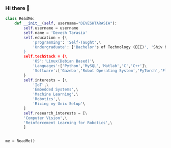 ### Hi there 👋
```python
class ReadMe:
    def __init__(self, username="DEVESHTARASIA"):
        self.username = username
        self.name = 'Devesh Tarasia'
        self.education = {\
            'programming': 'Self-Taught',\
            'Undergraduate': ['Bachelor's of Technology (EEE)', 'Shiv Nadar University University'],\
        }
		self.techStack = {\
			'OS':'Linux(Debian Based)'\
			'Languages':['Python','MySQL','Matlab','C','C++']\
			'Software':['Gazebo','Robot Operating System','PyTorch','Flask','OpenCV','Docker']\
		}
		self.interests = [\
			'IoT',\
			'Embedded Systems',\
			'Machine Learning',\
			'Robotics',\
			'Ricing my Unix Setup'\
		]
		self.research_interests = [\
		'Computer Vision',\
		'Reinforcement Learning for Robotics',\
		]


me = ReadMe()
```

<!--
**DEVESHTARASIA/DEVESHTARASIA** is a ✨ _special_ ✨ repository because its `README.md` (this file) appears on your GitHub profile.

Here are some ideas to get you started:

- 🔭 I’m currently working on ...
- 🌱 I’m currently learning ...
- 👯 I’m looking to collaborate on ...
- 🤔 I’m looking for help with ...
- 💬 Ask me about ...
- 📫 How to reach me: ...
- 😄 Pronouns: ...
- ⚡ Fun fact: ...
-->
